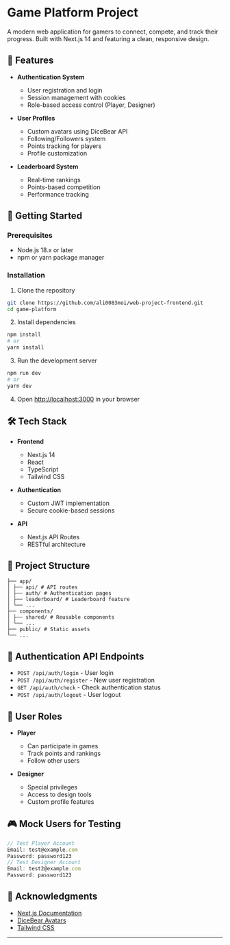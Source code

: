 # Game Platform Project

A modern web application for gamers to connect, compete, and track their progress. Built with Next.js 14 and featuring a clean, responsive design.

## 🌟 Features

- **Authentication System**

  - User registration and login
  - Session management with cookies
  - Role-based access control (Player, Designer)

- **User Profiles**

  - Custom avatars using DiceBear API
  - Following/Followers system
  - Points tracking for players
  - Profile customization

- **Leaderboard System**
  - Real-time rankings
  - Points-based competition
  - Performance tracking

## 🚀 Getting Started

### Prerequisites

- Node.js 18.x or later
- npm or yarn package manager

### Installation

1. Clone the repository

```bash
git clone https://github.com/ali0083moi/web-project-frontend.git
cd game-platform
```

2. Install dependencies

```bash
npm install
# or
yarn install
```

3. Run the development server

```bash
npm run dev
# or
yarn dev
```

4. Open [http://localhost:3000](http://localhost:3000) in your browser

## 🛠️ Tech Stack

- **Frontend**

  - Next.js 14
  - React
  - TypeScript
  - Tailwind CSS

- **Authentication**

  - Custom JWT implementation
  - Secure cookie-based sessions

- **API**
  - Next.js API Routes
  - RESTful architecture

## 📁 Project Structure

```
├── app/
│ ├── api/ # API routes
│ ├── auth/ # Authentication pages
│ ├── leaderboard/ # Leaderboard feature
│ └── ...
├── components/
│ ├── shared/ # Reusable components
│ └── ...
├── public/ # Static assets
└── ...
```

## 🔐 Authentication API Endpoints

- `POST /api/auth/login` - User login
- `POST /api/auth/register` - New user registration
- `GET /api/auth/check` - Check authentication status
- `POST /api/auth/logout` - User logout

## 👥 User Roles

- **Player**

  - Can participate in games
  - Track points and rankings
  - Follow other users

- **Designer**
  - Special privileges
  - Access to design tools
  - Custom profile features

## 🎮 Mock Users for Testing

```javascript
// Test Player Account
Email: test@example.com
Password: password123
// Test Designer Account
Email: test2@example.com
Password: password123
```

## 🙏 Acknowledgments

- [Next.js Documentation](https://nextjs.org/docs)
- [DiceBear Avatars](https://www.dicebear.com/)
- [Tailwind CSS](https://tailwindcss.com/)

---
